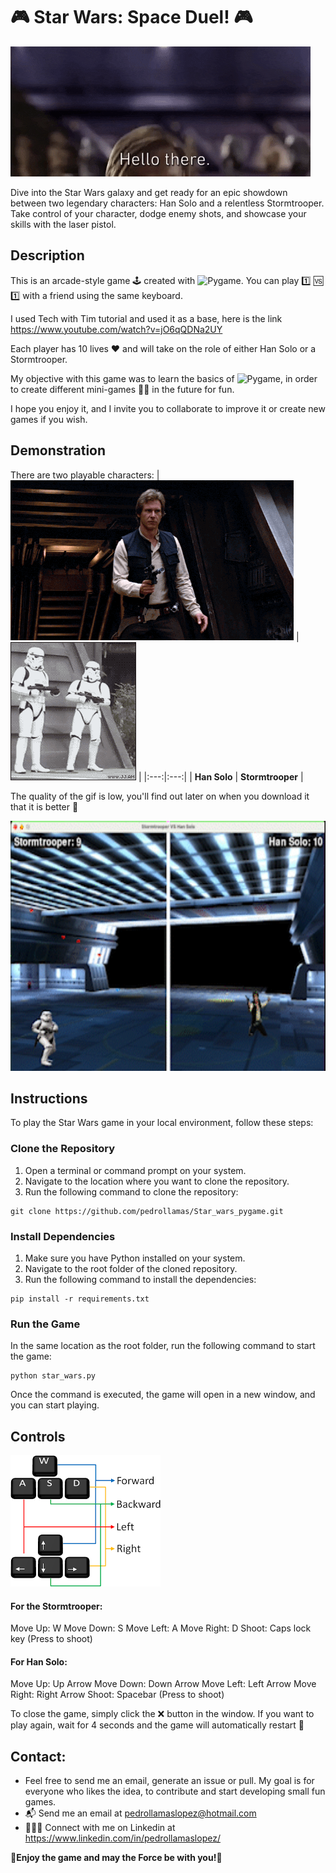 # 🎮 Star Wars: Space Duel! 🎮
![Hello there](Img/hello_there.gif)

Dive into the Star Wars galaxy and get ready for an epic showdown between two legendary characters: Han Solo and a relentless Stormtrooper. Take control of your character, dodge enemy shots, and showcase your skills with the laser pistol.
## Description
This is an arcade-style game 🕹️ created with ![Pygame](https://img.shields.io/badge/Pygame-%23FFCA1C?style=for-the-badge&logo=pygame&logoColor=white). You can play 1️⃣ 🆚 1️⃣ with a friend using the same keyboard. 

I used Tech with Tim tutorial and used it as a base, here is the link https://www.youtube.com/watch?v=jO6qQDNa2UY


Each player has 10 lives ♥️ and will take on the role of either Han Solo or a Stormtrooper.

My objective with this game was to learn the basics of ![Pygame](https://img.shields.io/badge/Pygame-%23FFCA1C?style=for-the-badge&logo=pygame&logoColor=white), in order to create different mini-games 🧩🎲 in the future for fun. 

I hope you enjoy it, and I invite you to collaborate to improve it or create new games if you wish.
## Demonstration
There are two playable characters:
| ![Han Solo](Img/han-solo.gif) | ![Stormtrooper](Img/stormtrooper_dance.gif) |
|:---:|:---:|
| **Han Solo** | **Stormtrooper** |

The quality of the gif is low, you'll find out later on when you download it that it is better 🤙

<p align="left">
  <img src="Img/Star_wars_demonstration.gif" alt="GIF del video" width="600" height="400">
</p>

## Instructions
To play the Star Wars game in your local environment, follow these steps:

### Clone the Repository

1. Open a terminal or command prompt on your system.
2. Navigate to the location where you want to clone the repository.
3. Run the following command to clone the repository:

``` 
git clone https://github.com/pedrollamas/Star_wars_pygame.git 
```

### Install Dependencies
1. Make sure you have Python installed on your system.
2. Navigate to the root folder of the cloned repository.
3. Run the following command to install the dependencies:
```
pip install -r requirements.txt
```
### Run the Game
In the same location as the root folder, run the following command to start the game:
```
python star_wars.py
```
Once the command is executed, the game will open in a new window, and you can start playing.

## Controls
![Controls](Img/controls.jpg)
#### For the Stormtrooper:

Move Up: W
Move Down: S
Move Left: A
Move Right: D
Shoot: Caps lock key (Press to shoot)

#### For Han Solo:
Move Up: Up Arrow
Move Down: Down Arrow
Move Left: Left Arrow
Move Right: Right Arrow
Shoot: Spacebar (Press to shoot)

To close the game, simply click the ❌ button in the window. If you want to play again, wait for 4 seconds and the game will automatically restart 🔁

## Contact:
* Feel free to send me an email, generate an issue or pull. My goal is for everyone who likes the idea, to contribute and start developing small fun games.
* 📬 Send me an email at pedrollamaslopez@hotmail.com
* 👨‍💼🤝 Connect with me on Linkedin at https://www.linkedin.com/in/pedrollamaslopez/

🌟**Enjoy the game and may the Force be with you!**🌟 
